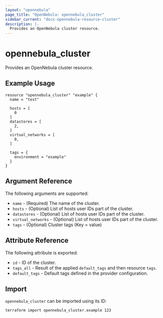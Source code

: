 ```yaml
---
layout: "opennebula"
page_title: "OpenNebula: opennebula_cluster"
sidebar_current: "docs-opennebula-resource-cluster"
description: |-
  Provides an OpenNebula cluster resource.
---
```


# opennebula_cluster

Provides an OpenNebula cluster resource.

## Example Usage

```hcl
resource "opennebula_cluster" "example" {
  name = "test"

  hosts = [
    0
  ]
  datastores = [
    2,
  ]
  virtual_networks = [
    0,
  ]

  tags = {
    environment = "example"
  }
}
```

## Argument Reference

The following arguments are supported:

* `name` - (Required) The name of the cluster.
* `hosts` - (Optional) List of hosts user IDs part of the cluster.
* `datastores` - (Optional) List of hosts user IDs part of the cluster.
* `virtual_networks` - (Optional) List of hosts user IDs part of the cluster.
* `tags` - (Optional) Cluster tags (Key = value)

## Attribute Reference

The following attribute is exported:

* `id` - ID of the cluster.
* `tags_all` - Result of the applied `default_tags` and then resource `tags`.
* `default_tags` - Default tags defined in the provider configuration.

## Import

`opennebula_cluster` can be imported using its ID:

```shell
terraform import opennebula_cluster.example 123
```
